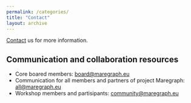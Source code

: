 ```yaml
---
permalink: /categories/
title: "Contact"
layout: archive
---
```


[Contact](mailto:joanna.goley@vliz.be) us for more information. 

## Communication and collaboration resources
- Core boared members: board@maregraph.eu 
- Communication for all members and partners of project Maregraph: all@maregraph.eu
- Workshop members and partisipants: community@maregraph.eu



